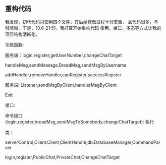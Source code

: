 ## 重构代码

我发现，初代代码只使用四个文件，在后续修改过程十分笨重，
且代码很多，不够清晰，于是，10.6-21:51，我打算开始重构代码
使用，接口，多态等方式让我的项目结构清晰化。

功能函数:  

服务端：login,register,getUserNumber,changeChatTarget

handleMsg,sendMessage,BroadMsg,sendMsgByUsername  

addHandler,removeHandler,canRegister,successRegister

服务端: Listener,sendMsgByClient,handlerMsgByClient  

Exit

接口:  

命令接口(login,register,broadMsg,sendMsgToSomebody,changeChatTarget):
执行

类：  

serverControl,Client.Client,ClientHandle,db.DatabaseManager,CommandParser  

login,register,PublicChat,PrivateChat,ChangeChatTarget




